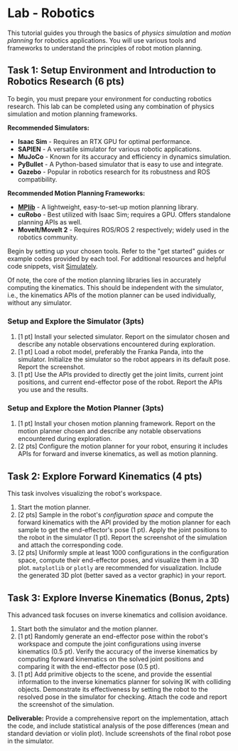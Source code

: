 # Lab - Robotics

This tutorial guides you through the basics of *physics simulation* and *motion planning* for robotics applications. You will use various tools and frameworks to understand the principles of robot motion planning.

## Task 1: Setup Environment and Introduction to Robotics Research (6 pts)

To begin, you must prepare your environment for conducting robotics research. This lab can be completed using any combination of physics simulation and motion planning frameworks.

**Recommended Simulators:**

- **Isaac Sim** - Requires an RTX GPU for optimal performance.
- **SAPIEN** - A versatile simulator for various robotic applications.
- **MuJoCo** - Known for its accuracy and efficiency in dynamics simulation.
- **PyBullet** - A Python-based simulator that is easy to use and integrate.
- **Gazebo** - Popular in robotics research for its robustness and ROS compatibility.

**Recommended Motion Planning Frameworks:**

- **[MPlib](https://github.com/haosulab/MPlib)** - A lightweight, easy-to-set-up motion planning library.
- **cuRobo** - Best utilized with Isaac Sim; requires a GPU. Offers standalone planning APIs as well.
- **MoveIt/MoveIt 2** - Requires ROS/ROS 2 respectively; widely used in the robotics community.

Begin by setting up your chosen tools. Refer to the "get started" guides or example codes provided by each tool. For additional resources and helpful code snippets, visit [Simulately](https://simulately.wiki/).

Of note, the core of the motion planning libraries lies in accurately computing the kinematics. This should be independent with the simulator, i.e., the kinematics APIs of the motion planner can be used individually, without any simulator.

### Setup and Explore the Simulator (3pts)

1. [1 pt] Install your selected simulator. Report on the simulator chosen and describe any notable observations encountered during exploration.
2. [1 pt] Load a robot model, preferably the Franka Panda, into the simulator. Initialize the simulator so the robot appears in its default pose. Report the screenshot.
3. [1 pt] Use the APIs provided to directly get the joint limits, current joint positions, and current end-effector pose of the robot. Report the APIs you use and the results.

### Setup and Explore the Motion Planner (3pts)

1. [1 pt] Install your chosen motion planning framework. Report on the motion planner chosen and describe any notable observations encountered during exploration.
2. [2 pts] Configure the motion planner for your robot, ensuring it includes APIs for forward and inverse kinematics, as well as motion planning.

## Task 2: Explore Forward Kinematics (4 pts)

This task involves visualizing the robot's workspace.

1. Start the motion planner.
2. [2 pts] Sample in the robot's *configuration space* and compute the forward kinematics with the API provided by the motion planner for each sample to get the end-effector's pose (1 pt). Apply the joint positions to the robot in the simulator (1 pt). Report the screenshot of the simulation and attach the corresponding code.
3. [2 pts] Uniformly smple at least 1000 configurations in the configuration space, compute their end-effector poses, and visualize them in a 3D plot. `matplotlib` or `plotly` are recommended for visualization. Include the generated 3D plot (better saved as a vector graphic) in your report.

## Task 3: Explore Inverse Kinematics (Bonus, 2pts)

This advanced task focuses on inverse kinematics and collision avoidance.

1. Start both the simulator and the motion planner.
2. [1 pt] Randomly generate an end-effector pose within the robot's workspace and compute the joint configurations using inverse kinematics (0.5 pt). Verify the accuracy of the inverse kinematics by computing forward kinematics on the solved joint positions and comparing it with the end-effector pose (0.5 pt).
4. [1 pt] Add primitive objects to the scene, and provide the essential information to the inverse kinematics planner for solving IK with colliding objects. Demonstrate its effectiveness by setting the robot to the resolved pose in the simulator for checking. Attach the code and report the screenshot of the simulation.

**Deliverable:** Provide a comprehensive report on the implementation, attach the code, and include statistical analysis of the pose differences (mean and standard deviation or violin plot). Include screenshots of the final robot pose in the simulator.
